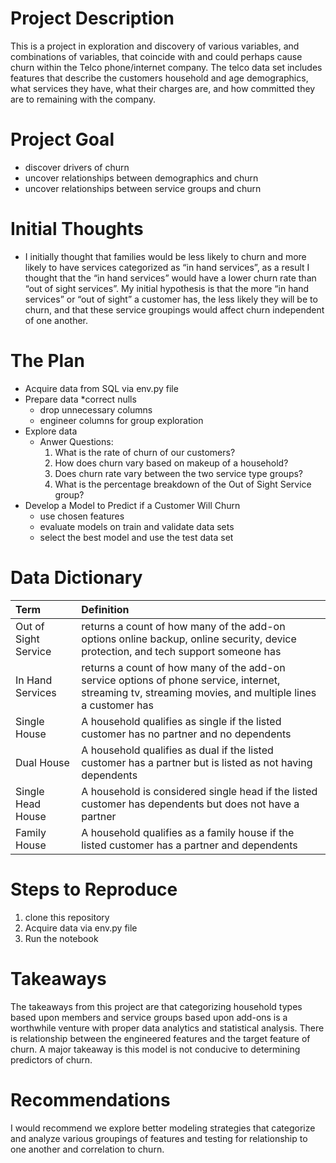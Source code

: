 # Project Description 
  This is a project in exploration and discovery of various variables, and combinations of variables, that coincide with and could perhaps cause churn within the Telco phone/internet company. The telco data set includes features that describe the customers household and age demographics, what services they have, what their charges are, and how committed they are to remaining with the company.  
  
# Project Goal
  * discover drivers of churn
  * uncover relationships between demographics and churn
  * uncover relationships between service groups and churn
  
# Initial Thoughts
  * I initially thought that families would be less likely to churn and more likely to have services categorized as “in hand services”, as a result I thought that the “in hand services” would have a lower churn rate than “out of sight services”. My initial hypothesis is that the more “in hand services” or “out of sight” a customer has, the less likely they will be to churn, and that these service groupings would affect churn independent of one another. 
  
# The Plan
  * Acquire data from SQL via env.py file
  * Prepare data 
    *correct nulls
    * drop unnecessary columns
    * engineer columns for group exploration
  * Explore data
    * Anwer Questions: 
      1. What is the rate of churn of our customers?
      2. How does churn vary based on makeup of a household?
      3. Does churn rate vary between the two service type groups?
      4. What is the percentage breakdown of the Out of Sight Service group?
  * Develop a Model to Predict if a Customer Will Churn
    * use chosen features
    * evaluate models on train and validate data sets
    * select the best model and use the test data set
    
 # Data Dictionary
 |Term |Definition |
|:--- |:--- |
| Out of Sight Service | returns a count of how many of the add-on options online backup, online security, device protection, and tech support someone has |
|In Hand Services | returns a count of how many of the add-on service options of phone service, internet, streaming tv, streaming movies, and multiple lines a customer has |
|Single House| A household qualifies as single if the listed customer has no partner and no dependents|
|Dual House| A household qualifies as dual if the listed customer has a partner but is listed as not having dependents|
|Single Head House| A household is considered single head if the listed customer has dependents but does not have a partner|
|Family House| A household qualifies as a family house if the listed customer has a partner and dependents|

# Steps to Reproduce
  1. clone this repository
  2. Acquire data via env.py file
  3. Run the notebook
  
# Takeaways
The takeaways from this project are that categorizing household types based upon members and service groups based upon add-ons is a worthwhile venture with proper data analytics and statistical analysis. There is relationship between the engineered features and the target feature of churn. A major takeaway is this model is not conducive to determining predictors of churn. 

# Recommendations
I would recommend we explore better modeling strategies that categorize and analyze various groupings of features and testing for relationship to one another and correlation
 to churn.
